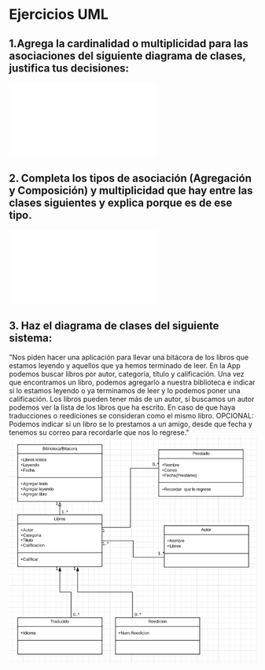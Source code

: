 # Ejercicios UML

## 1.Agrega la cardinalidad o multiplicidad para las asociaciones del siguiente diagrama de clases, justifica tus decisiones:
![Anexo](../imgs/UML1.pdf)

## 2. Completa los tipos de asociación (Agregación y Composición) y multiplicidad que hay entre las clases siguientes y explica porque es de ese tipo.
![Anexo](../imgs/UML2.pdf)

## 3. Haz el diagrama de clases del siguiente sistema:
"Nos piden hacer una aplicación para llevar una bitácora de los libros
que estamos leyendo y aquellos que ya hemos terminado de leer. 
En la App podemos buscar libros por autor, categoría, título y calificación.
Una vez que encontramos un libro, podemos agregarlo a nuestra biblioteca e indicar
si lo estamos leyendo o ya terminamos de leer y lo podemos poner una calificación.
Los libros pueden tener más de un autor, si buscamos un autor podemos ver la
lista de los libros que ha escrito. En caso de que haya traducciones o reediciones 
se consideran como el mismo libro. 
OPCIONAL: Podemos indicar si un libro se lo prestamos a un amigo, desde que fecha y
tenemos su correo para recordarle que nos lo regrese."
![Anexo](../imgs/UML3.png)